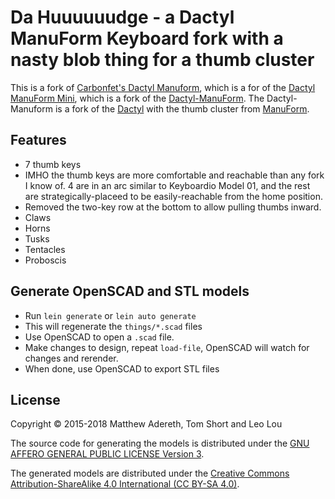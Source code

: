 # Da Huuuuuudge - a Dactyl ManuForm Keyboard fork with a nasty blob thing for a thumb cluster

This is a fork of [Carbonfet's Dactyl Manuform](http://github.com/carbonfet/dactyl-manuform), which is a for of the [Dactyl ManuForm Mini](https://github.com/l4u/dactyl-manuform-mini-keyboard), which is a fork of the [Dactyl-ManuForm](https://github.com/tshort/dactyl-keyboard). The Dactyl-Manuform is a fork of the [Dactyl](https://github.com/adereth/dactyl-keyboard) with the thumb cluster from [ManuForm](https://github.com/jeffgran/ManuForm). 

## Features
- 7 thumb keys 
- IMHO the thumb keys are more comfortable and reachable than any fork I know of. 4 are in an arc similar to Keyboardio Model 01, and the rest are strategically-placeed to be easily-reachable from the home position.
- Removed the two-key row at the bottom to allow pulling thumbs inward.
- Claws
- Horns
- Tusks
- Tentacles
- Proboscis

## Generate OpenSCAD and STL models

* Run `lein generate` or `lein auto generate`
* This will regenerate the `things/*.scad` files
* Use OpenSCAD to open a `.scad` file.
* Make changes to design, repeat `load-file`, OpenSCAD will watch for changes and rerender.
* When done, use OpenSCAD to export STL files



## License

Copyright © 2015-2018 Matthew Adereth, Tom Short and Leo Lou

The source code for generating the models is distributed under the [GNU AFFERO GENERAL PUBLIC LICENSE Version 3](LICENSE).

The generated models are distributed under the [Creative Commons Attribution-ShareAlike 4.0 International (CC BY-SA 4.0)](LICENSE-models).
